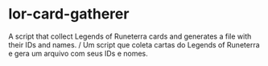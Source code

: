 # lor-card-gatherer
A script that collect Legends of Runeterra cards and generates a file with their IDs and names. / Um script que coleta cartas do Legends of Runeterra e gera um arquivo com seus IDs e nomes.
